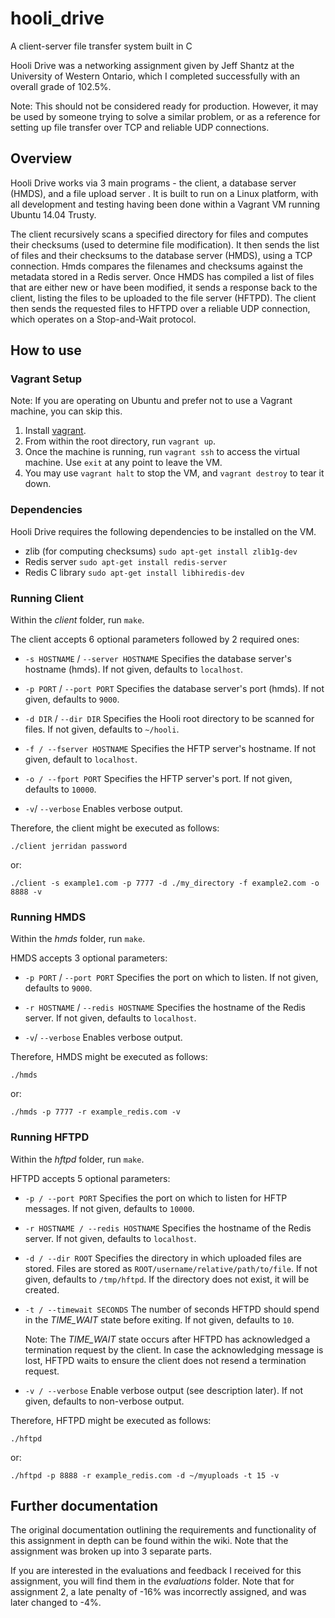 # hooli_drive
A client-server file transfer system built in C

Hooli Drive was a networking assignment given by Jeff Shantz at the University of Western Ontario, which I completed successfully with an overall grade of 102.5%.

Note: This should not be considered ready for production. However, it may be used by someone trying to solve a similar problem, or as a reference for setting up file transfer over TCP and reliable UDP connections.

## Overview
Hooli Drive works via 3 main programs - the client, a database server (HMDS), and a file upload server . It is built to run on a Linux platform, with all development and testing having been done within a Vagrant VM running Ubuntu 14.04 Trusty.

The client recursively scans a specified directory for files and computes their checksums (used to determine file modification). It then sends the list of files and their checksums to the database server (HMDS), using a TCP connection. Hmds compares the filenames and checksums against the metadata stored in a Redis server. Once HMDS has compiled a list of files that are either new or have been modified, it sends a response back to the client, listing the files to be uploaded to the file server (HFTPD). The client then sends the requested files to HFTPD over a reliable UDP connection, which operates on a Stop-and-Wait protocol.

## How to use

### Vagrant Setup
Note: If you are operating on Ubuntu and prefer not to use a Vagrant machine, you can skip this.
1. Install [vagrant](https://www.vagrantup.com/).
2. From within the root directory, run `vagrant up`.
3. Once the machine is running, run `vagrant ssh` to access the virtual machine. Use `exit` at any point to leave the VM.
4. You may use `vagrant halt` to stop the VM, and `vagrant destroy` to tear it down.

### Dependencies
Hooli Drive requires the following dependencies to be installed on the VM.
* zlib (for computing checksums) `sudo apt-get install zlib1g-dev`
* Redis server `sudo apt-get install redis-server`
* Redis C library `sudo apt-get install libhiredis-dev`

### Running Client
Within the *client* folder, run `make`.

The client accepts 6 optional parameters followed by 2 required ones:
* `-s HOSTNAME` / `--server HOSTNAME`
  Specifies the database server's hostname (hmds). If not given, defaults to `localhost`.

* `-p PORT` / `--port PORT`
  Specifies the database server's port (hmds). If not given, defaults to `9000`.

* `-d DIR` / `--dir DIR`
  Specifies the Hooli root directory to be scanned for files. If not given, defaults to `~/hooli`.

* `-f / --fserver HOSTNAME`
  Specifies the HFTP server's hostname. If not given, default to `localhost`.

* `-o / --fport PORT`
  Specifies the HFTP server's port. If not given, defaults to `10000`.
  
* `-v`/ `--verbose`
  Enables verbose output.
  
Therefore, the client might be executed as follows:

`./client jerridan password`

or:

`./client -s example1.com -p 7777 -d ./my_directory -f example2.com -o 8888 -v`

### Running HMDS
Within the *hmds* folder, run `make`.

HMDS accepts 3 optional parameters:

* `-p PORT` / `--port PORT`
  Specifies the port on which to listen. If not given, defaults to `9000`.

* `-r HOSTNAME` / `--redis HOSTNAME`
  Specifies the hostname of the Redis server. If not given, defaults to `localhost`.

* `-v`/ `--verbose`
  Enables verbose output.
  
Therefore, HMDS might be executed as follows:

`./hmds`

or:

`./hmds -p 7777 -r example_redis.com -v`

### Running HFTPD
Within the *hftpd* folder, run `make`.

HFTPD accepts 5 optional parameters:
* `-p / --port PORT`
  Specifies the port on which to listen for HFTP messages. If not given, defaults to `10000`.

* `-r HOSTNAME / --redis HOSTNAME`
  Specifies the hostname of the Redis server. If not given, defaults to `localhost`.
  
* `-d / --dir ROOT`
  Specifies the directory in which uploaded files are stored.  Files are stored as `ROOT/username/relative/path/to/file`.
  If not given, defaults to `/tmp/hftpd`. If the directory does not exist, it will be created.

* `-t / --timewait SECONDS`
  The number of seconds HFTPD should spend in the *TIME_WAIT* state before exiting. If not given, defaults to `10`.
  
  Note: The *TIME_WAIT* state occurs after HFTPD has acknowledged a termination request by the client. In case the acknowledging message is lost, HFTPD waits to ensure the client does not resend a termination request.

* `-v / --verbose`
  Enable verbose output (see description later).  If not given, defaults to non-verbose output.
  
Therefore, HFTPD might be executed as follows:

`./hftpd`

or:

`./hftpd -p 8888 -r example_redis.com -d ~/myuploads -t 15 -v`

## Further documentation
The original documentation outlining the requirements and functionality of this assignment in depth can be found within the wiki. Note that the assignment was broken up into 3 separate parts.

If you are interested in the evaluations and feedback I received for this assignment, you will find them in the *evaluations* folder. Note that for assignment 2, a late penalty of -16% was incorrectly assigned, and was later changed to -4%.
